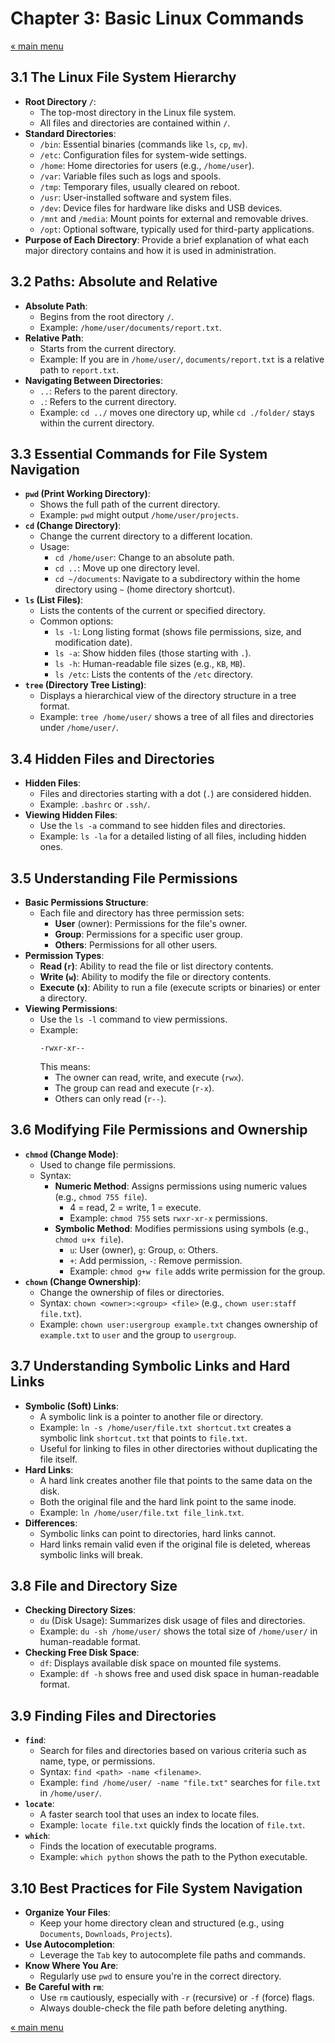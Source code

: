 # Chapter 3: Basic Linux Commands

<a href="README.md">&laquo; main menu</a>

## 3.1 The Linux File System Hierarchy
- **Root Directory `/`**:
  - The top-most directory in the Linux file system.
  - All files and directories are contained within `/`.
- **Standard Directories**:
  - `/bin`: Essential binaries (commands like `ls`, `cp`, `mv`).
  - `/etc`: Configuration files for system-wide settings.
  - `/home`: Home directories for users (e.g., `/home/user`).
  - `/var`: Variable files such as logs and spools.
  - `/tmp`: Temporary files, usually cleared on reboot.
  - `/usr`: User-installed software and system files.
  - `/dev`: Device files for hardware like disks and USB devices.
  - `/mnt` and `/media`: Mount points for external and removable drives.
  - `/opt`: Optional software, typically used for third-party applications.
- **Purpose of Each Directory**: Provide a brief explanation of what each major directory contains and how it is used in administration.

## 3.2 Paths: Absolute and Relative
- **Absolute Path**:
  - Begins from the root directory `/`.
  - Example: `/home/user/documents/report.txt`.
- **Relative Path**:
  - Starts from the current directory.
  - Example: If you are in `/home/user/`, `documents/report.txt` is a relative path to `report.txt`.
- **Navigating Between Directories**:
  - `..`: Refers to the parent directory.
  - `.`: Refers to the current directory.
  - Example: `cd ../` moves one directory up, while `cd ./folder/` stays within the current directory.

## 3.3 Essential Commands for File System Navigation
- **`pwd` (Print Working Directory)**:
  - Shows the full path of the current directory.
  - Example: `pwd` might output `/home/user/projects`.
- **`cd` (Change Directory)**:
  - Change the current directory to a different location.
  - Usage:
    - `cd /home/user`: Change to an absolute path.
    - `cd ..`: Move up one directory level.
    - `cd ~/documents`: Navigate to a subdirectory within the home directory using `~` (home directory shortcut).
- **`ls` (List Files)**:
  - Lists the contents of the current or specified directory.
  - Common options:
    - `ls -l`: Long listing format (shows file permissions, size, and modification date).
    - `ls -a`: Show hidden files (those starting with `.`).
    - `ls -h`: Human-readable file sizes (e.g., `KB`, `MB`).
    - `ls /etc`: Lists the contents of the `/etc` directory.
- **`tree` (Directory Tree Listing)**:
  - Displays a hierarchical view of the directory structure in a tree format.
  - Example: `tree /home/user/` shows a tree of all files and directories under `/home/user/`.

## 3.4 Hidden Files and Directories
- **Hidden Files**:
  - Files and directories starting with a dot (`.`) are considered hidden.
  - Example: `.bashrc` or `.ssh/`.
- **Viewing Hidden Files**:
  - Use the `ls -a` command to see hidden files and directories.
  - Example: `ls -la` for a detailed listing of all files, including hidden ones.
  
## 3.5 Understanding File Permissions
- **Basic Permissions Structure**:
  - Each file and directory has three permission sets:
    - **User** (owner): Permissions for the file's owner.
    - **Group**: Permissions for a specific user group.
    - **Others**: Permissions for all other users.
- **Permission Types**:
  - **Read (`r`)**: Ability to read the file or list directory contents.
  - **Write (`w`)**: Ability to modify the file or directory contents.
  - **Execute (`x`)**: Ability to run a file (execute scripts or binaries) or enter a directory.
- **Viewing Permissions**:
  - Use the `ls -l` command to view permissions.
  - Example: 
    ```
    -rwxr-xr--
    ```
    This means:
    - The owner can read, write, and execute (`rwx`).
    - The group can read and execute (`r-x`).
    - Others can only read (`r--`).

## 3.6 Modifying File Permissions and Ownership
- **`chmod` (Change Mode)**:
  - Used to change file permissions.
  - Syntax:
    - **Numeric Method**: Assigns permissions using numeric values (e.g., `chmod 755 file`).
      - 4 = read, 2 = write, 1 = execute.
      - Example: `chmod 755` sets `rwxr-xr-x` permissions.
    - **Symbolic Method**: Modifies permissions using symbols (e.g., `chmod u+x file`).
      - `u`: User (owner), `g`: Group, `o`: Others.
      - `+`: Add permission, `-`: Remove permission.
      - Example: `chmod g+w file` adds write permission for the group.
- **`chown` (Change Ownership)**:
  - Change the ownership of files or directories.
  - Syntax: `chown <owner>:<group> <file>` (e.g., `chown user:staff file.txt`).
  - Example: `chown user:usergroup example.txt` changes ownership of `example.txt` to `user` and the group to `usergroup`.

## 3.7 Understanding Symbolic Links and Hard Links
- **Symbolic (Soft) Links**:
  - A symbolic link is a pointer to another file or directory.
  - Example: `ln -s /home/user/file.txt shortcut.txt` creates a symbolic link `shortcut.txt` that points to `file.txt`.
  - Useful for linking to files in other directories without duplicating the file itself.
- **Hard Links**:
  - A hard link creates another file that points to the same data on the disk.
  - Both the original file and the hard link point to the same inode.
  - Example: `ln /home/user/file.txt file_link.txt`.
- **Differences**:
  - Symbolic links can point to directories, hard links cannot.
  - Hard links remain valid even if the original file is deleted, whereas symbolic links will break.

## 3.8 File and Directory Size
- **Checking Directory Sizes**:
  - `du` (Disk Usage): Summarizes disk usage of files and directories.
  - Example: `du -sh /home/user/` shows the total size of `/home/user/` in human-readable format.
- **Checking Free Disk Space**:
  - `df`: Displays available disk space on mounted file systems.
  - Example: `df -h` shows free and used disk space in human-readable format.

## 3.9 Finding Files and Directories
- **`find`**:
  - Search for files and directories based on various criteria such as name, type, or permissions.
  - Syntax: `find <path> -name <filename>`.
  - Example: `find /home/user/ -name "file.txt"` searches for `file.txt` in `/home/user/`.
- **`locate`**:
  - A faster search tool that uses an index to locate files.
  - Example: `locate file.txt` quickly finds the location of `file.txt`.
- **`which`**:
  - Finds the location of executable programs.
  - Example: `which python` shows the path to the Python executable.

## 3.10 Best Practices for File System Navigation
- **Organize Your Files**:
  - Keep your home directory clean and structured (e.g., using `Documents`, `Downloads`, `Projects`).
- **Use Autocompletion**:
  - Leverage the `Tab` key to autocomplete file paths and commands.
- **Know Where You Are**:
  - Regularly use `pwd` to ensure you're in the correct directory.
- **Be Careful with `rm`**:
  - Use `rm` cautiously, especially with `-r` (recursive) or `-f` (force) flags.
  - Always double-check the file path before deleting anything.

<a href="README.md">&laquo; main menu</a>

